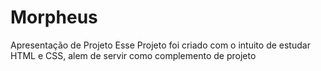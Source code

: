 # Morpheus
Apresentação de Projeto
Esse Projeto foi criado com o intuito de estudar HTML e CSS, alem de servir como complemento de projeto
